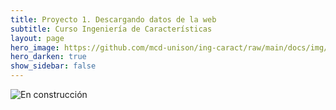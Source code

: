 ```yaml
---
title: Proyecto 1. Descargando datos de la web
subtitle: Curso Ingeniería de Características
layout: page
hero_image: https://github.com/mcd-unison/ing-caract/raw/main/docs/img/API-banner.jpg
hero_darken: true
show_sidebar: false
---
```


![En construcción](https://www.uv.mx/filu/files/2013/01/Pagina-en-obras.jpg)

